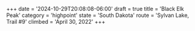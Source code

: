 +++
date = '2024-10-29T20:08:08-06:00'
draft = true
title = 'Black Elk Peak'
category = 'highpoint'
state = 'South Dakota'
route = 'Sylvan Lake, Trail #9'
climbed = 'April 30, 2022'
+++
